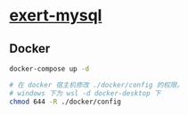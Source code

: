 # [exert-mysql](https://github.com/chaosannals/exert-mysql)

## Docker

```sh
docker-compose up -d
```

```sh
# 在 docker 宿主机修改 ./docker/config 的权限。
# windows 下为 wsl -d docker-desktop 下
chmod 644 -R ./docker/config
```
